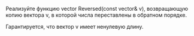 Реализуйте функцию vector<int> Reversed(const vector<int>& v), возвращающую копию вектора v, в которой числа переставлены в обратном порядке.

Гарантируется, что вектор v имеет ненулевую длину.